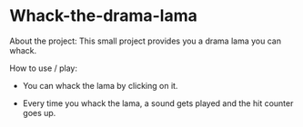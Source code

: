 # Whack-the-drama-lama

About the project:
This small project provides you a drama lama you can whack.

How to use / play:
- You can whack the lama by clicking on it.

- Every time you whack the lama, a sound gets played and the hit counter goes up.
